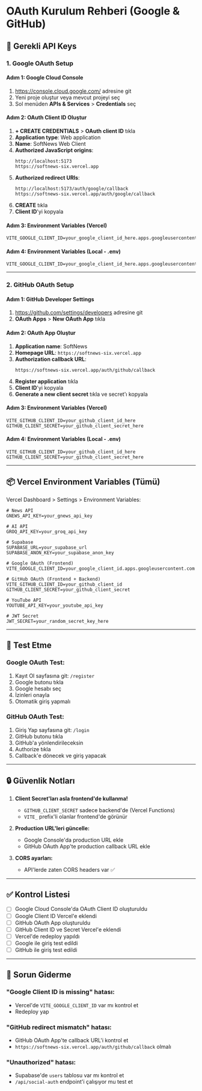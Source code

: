 # OAuth Kurulum Rehberi (Google & GitHub)

## 🔑 Gerekli API Keys

### 1. Google OAuth Setup

#### Adım 1: Google Cloud Console
1. https://console.cloud.google.com/ adresine git
2. Yeni proje oluştur veya mevcut projeyi seç
3. Sol menüden **APIs & Services** > **Credentials** seç

#### Adım 2: OAuth Client ID Oluştur
1. **+ CREATE CREDENTIALS** > **OAuth client ID** tıkla
2. **Application type**: Web application
3. **Name**: SoftNews Web Client
4. **Authorized JavaScript origins**:
   ```
   http://localhost:5173
   https://softnews-six.vercel.app
   ```
5. **Authorized redirect URIs**:
   ```
   http://localhost:5173/auth/google/callback
   https://softnews-six.vercel.app/auth/google/callback
   ```
6. **CREATE** tıkla
7. **Client ID**'yi kopyala

#### Adım 3: Environment Variables (Vercel)
```env
VITE_GOOGLE_CLIENT_ID=your_google_client_id_here.apps.googleusercontent.com
```

#### Adım 4: Environment Variables (Local - .env)
```env
VITE_GOOGLE_CLIENT_ID=your_google_client_id_here.apps.googleusercontent.com
```

---

### 2. GitHub OAuth Setup

#### Adım 1: GitHub Developer Settings
1. https://github.com/settings/developers adresine git
2. **OAuth Apps** > **New OAuth App** tıkla

#### Adım 2: OAuth App Oluştur
1. **Application name**: SoftNews
2. **Homepage URL**: `https://softnews-six.vercel.app`
3. **Authorization callback URL**: 
   ```
   https://softnews-six.vercel.app/auth/github/callback
   ```
4. **Register application** tıkla
5. **Client ID**'yi kopyala
6. **Generate a new client secret** tıkla ve secret'ı kopyala

#### Adım 3: Environment Variables (Vercel)
```env
VITE_GITHUB_CLIENT_ID=your_github_client_id_here
GITHUB_CLIENT_SECRET=your_github_client_secret_here
```

#### Adım 4: Environment Variables (Local - .env)
```env
VITE_GITHUB_CLIENT_ID=your_github_client_id_here
GITHUB_CLIENT_SECRET=your_github_client_secret_here
```

---

## 📦 Vercel Environment Variables (Tümü)

Vercel Dashboard > Settings > Environment Variables:

```env
# News API
GNEWS_API_KEY=your_gnews_api_key

# AI API
GROQ_API_KEY=your_groq_api_key

# Supabase
SUPABASE_URL=your_supabase_url
SUPABASE_ANON_KEY=your_supabase_anon_key

# Google OAuth (Frontend)
VITE_GOOGLE_CLIENT_ID=your_google_client_id.apps.googleusercontent.com

# GitHub OAuth (Frontend + Backend)
VITE_GITHUB_CLIENT_ID=your_github_client_id
GITHUB_CLIENT_SECRET=your_github_client_secret

# YouTube API
YOUTUBE_API_KEY=your_youtube_api_key

# JWT Secret
JWT_SECRET=your_random_secret_key_here
```

---

## 🧪 Test Etme

### Google OAuth Test:
1. Kayıt Ol sayfasına git: `/register`
2. Google butonu tıkla
3. Google hesabı seç
4. İzinleri onayla
5. Otomatik giriş yapmalı

### GitHub OAuth Test:
1. Giriş Yap sayfasına git: `/login`
2. GitHub butonu tıkla
3. GitHub'a yönlendirileceksin
4. Authorize tıkla
5. Callback'e dönecek ve giriş yapacak

---

## 🔒 Güvenlik Notları

1. **Client Secret'ları asla frontend'de kullanma!**
   - `GITHUB_CLIENT_SECRET` sadece backend'de (Vercel Functions)
   - `VITE_` prefix'li olanlar frontend'de görünür

2. **Production URL'leri güncelle:**
   - Google Console'da production URL ekle
   - GitHub OAuth App'te production callback URL ekle

3. **CORS ayarları:**
   - API'lerde zaten CORS headers var ✅

---

## ✅ Kontrol Listesi

- [ ] Google Cloud Console'da OAuth Client ID oluşturuldu
- [ ] Google Client ID Vercel'e eklendi
- [ ] GitHub OAuth App oluşturuldu
- [ ] GitHub Client ID ve Secret Vercel'e eklendi
- [ ] Vercel'de redeploy yapıldı
- [ ] Google ile giriş test edildi
- [ ] GitHub ile giriş test edildi

---

## 🐛 Sorun Giderme

### "Google Client ID is missing" hatası:
- Vercel'de `VITE_GOOGLE_CLIENT_ID` var mı kontrol et
- Redeploy yap

### "GitHub redirect mismatch" hatası:
- GitHub OAuth App'te callback URL'i kontrol et
- `https://softnews-six.vercel.app/auth/github/callback` olmalı

### "Unauthorized" hatası:
- Supabase'de `users` tablosu var mı kontrol et
- `/api/social-auth` endpoint'i çalışıyor mu test et
